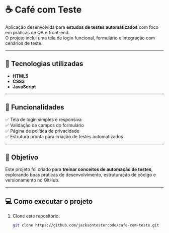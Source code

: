 # ☕ Café com Teste

Aplicação desenvolvida para **estudos de testes automatizados** com foco em práticas de QA e front-end.  
O projeto inclui uma tela de login funcional, formulário e integração com cenários de teste.

---

## 🚀 Tecnologias utilizadas
- **HTML5**
- **CSS3**
- **JavaScript**

---

## 🧩 Funcionalidades
✅ Tela de login simples e responsiva  
✅ Validação de campos do formulário  
✅ Página de política de privacidade  
✅ Estrutura pronta para criação de testes automatizados  

---

## 🧠 Objetivo
Este projeto foi criado para **treinar conceitos de automação de testes**, explorando boas práticas de desenvolvimento, estruturação de código e versionamento no GitHub.

---

## 💻 Como executar o projeto

1. Clone este repositório:
   ```bash
   git clone https://github.com/jacksontestercode/cafe-com-teste.git
